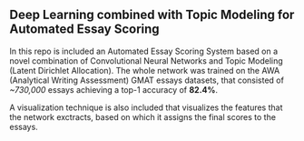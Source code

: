 ## Deep Learning combined with Topic Modeling for Automated Essay Scoring

In this repo is included an Automated Essay Scoring System based on a novel combination of Convolutional Neural Networks and Topic Modeling (Latent Dirichlet Allocation). The whole network was trained on the AWA (Analytical Writing Assessment) GMAT essays datasets, that consisted of *~730,000* essays achieving a top-1 accuracy of **82.4%**.

A visualization technique is also included that visualizes the features that the network exctracts, based on which it assigns the final scores to the essays.
